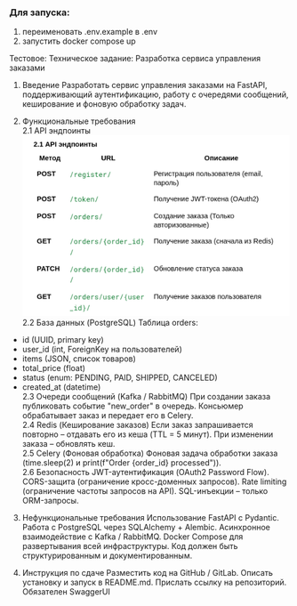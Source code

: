 ### Для запуска: 
1) переименовать .env.example в .env
2) запустить docker compose up

Тестовое:
Техническое задание: Разработка сервиса управления заказами
1. Введение
Разработать сервис управления заказами на FastAPI, поддерживающий аутентификацию, работу с очередями сообщений, кеширование и фоновую обработку задач.


2. Функциональные требования  
2.1 API эндпоинты
![img.png](img.png)  
2.2 База данных (PostgreSQL)
Таблица orders:
- id (UUID, primary key)
- user_id (int, ForeignKey на пользователей)
- items (JSON, список товаров)
- total_price (float)
- status (enum: PENDING, PAID, SHIPPED, CANCELED)
- created_at (datetime)  
2.3 Очереди сообщений (Kafka / RabbitMQ)
При создании заказа публиковать событие "new_order" в очередь.
Консьюмер обрабатывает заказ и передает его в Celery.  
2.4 Redis (Кеширование заказов)
Если заказ запрашивается повторно – отдавать его из кеша (TTL = 5 минут).
При изменении заказа – обновлять кеш.  
2.5 Celery (Фоновая обработка)
Фоновая задача обработки заказа (time.sleep(2) и print(f"Order {order_id} processed")).  
2.6 Безопасность
JWT-аутентификация (OAuth2 Password Flow).
CORS-защита (ограничение кросс-доменных запросов).
Rate limiting (ограничение частоты запросов на API).
SQL-инъекции – только ORM-запросы.  



3. Нефункциональные требования
Использование FastAPI с Pydantic.
Работа с PostgreSQL через SQLAlchemy + Alembic.
Асинхронное взаимодействие с Kafka / RabbitMQ.
Docker Compose для развертывания всей инфраструктуры.
Код должен быть структурированным и документированным.


4. Инструкция по сдаче
Разместить код на GitHub / GitLab.
Описать установку и запуск в README.md.
Прислать ссылку на репозиторий.
Обязателен SwaggerUI


